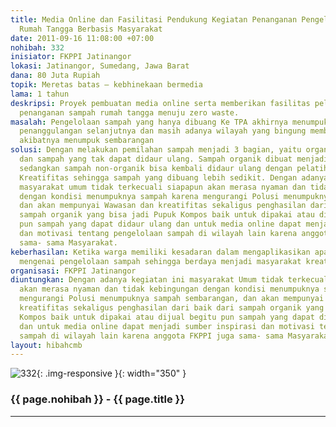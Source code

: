 ```yaml
---
title: Media Online dan Fasilitasi Pendukung Kegiatan Penanganan Pengelolaan Sampah
  Rumah Tangga Berbasis Masyarakat
date: 2011-09-16 11:08:00 +07:00
nohibah: 332
inisiator: FKPPI Jatinangor
lokasi: Jatinangor, Sumedang, Jawa Barat
dana: 80 Juta Rupiah
topik: Meretas batas – kebhinekaan bermedia
lama: 1 tahun
deskripsi: Proyek pembuatan media online serta memberikan fasilitas pelatihan mengenai
  penanganan sampah rumah tangga menuju zero waste.
masalah: Pengelolaan sampah yang hanya dibuang Ke TPA akhirnya menumpuk di TPA tanpa
  penanggulangan selanjutnya dan masih adanya wilayah yang bingung membuang Sampah
  akibatnya menumpuk sembarangan
solusi: Dengan melakukan pemilahan sampah menjadi 3 bagian, yaitu organik, non-organik,
  dan sampah yang tak dapat didaur ulang. Sampah organik dibuat menjadi pupuk kompos,
  sedangkan sampah non-organik bisa kembali didaur ulang dengan pelatihan-pelatihan
  Kreatifitas sehingga sampah yang dibuang lebih sedikit. Dengan adanya kegiatan ini
  masyarakat umum tidak terkecuali siapapun akan merasa nyaman dan tidak kebingungan
  dengan kondisi menumpuknya sampah karena mengurangi Polusi menumpuknya sampah sembarangan,
  dan akan mempunyai Wawasan dan kreatifitas sekaligus penghasilan dari baik dari
  sampah organik yang bisa jadi Pupuk Kompos baik untuk dipakai atau dijual begitu
  pun sampah yang dapat didaur ulang dan untuk media online dapat menjadi sumber inspirasi
  dan motivasi tentang pengelolaan sampah di wilayah lain karena anggota FKPPI juga
  sama- sama Masyarakat.
keberhasilan: Ketika warga memiliki kesadaran dalam mengaplikasikan apa yang diarahkan
  mengenai pengelolaan sampah sehingga berdaya menjadi masyarakat kreatif dan inovatif
organisasi: FKPPI Jatinangor
diuntungkan: Dengan adanya kegiatan ini masyarakat Umum tidak terkecuali siapapun
  akan merasa nyaman dan tidak kebingungan dengan kondisi menumpuknya sampah karena
  mengurangi Polusi menumpuknya sampah sembarangan, dan akan mempunyai Wawasan dan
  kreatifitas sekaligus penghasilan dari baik dari sampah organik yang bisa jadi Pupuk
  Kompos baik untuk dipakai atau dijual begitu pun sampah yang dapat didaur ulang
  dan untuk media online dapat menjadi sumber inspirasi dan motivasi tentang pengelolaan
  sampah di wilayah lain karena anggota FKPPI juga sama- sama Masyarakat.
layout: hibahcmb
---
```


![332](/static/img/hibahcmb/332.png){: .img-responsive }{: width="350" }

### {{ page.nohibah }} - {{ page.title }}

---
